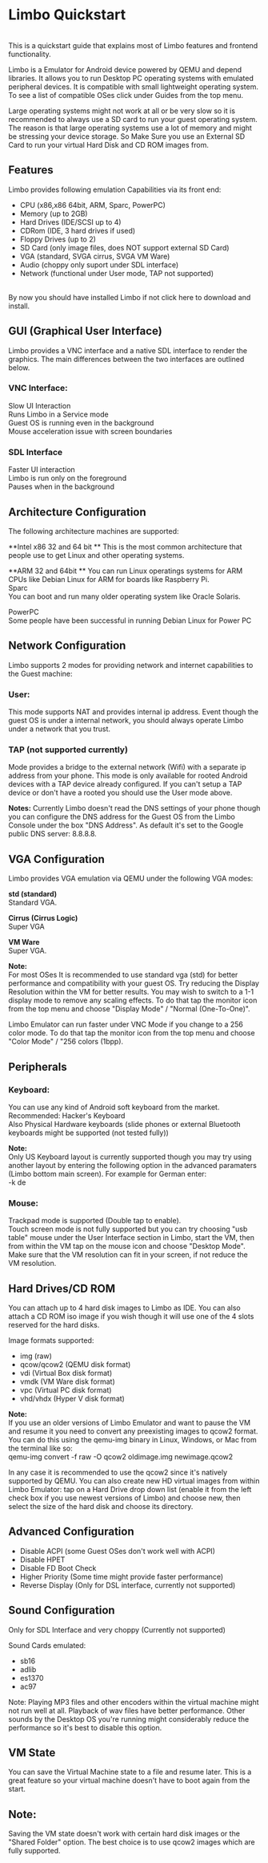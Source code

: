 # Limbo Quickstart  
​  
This is a quickstart guide that explains most of Limbo features and frontend functionality.  
  
  
Limbo is a Emulator for Android device powered by QEMU and depend libraries. It allows you to run Desktop PC operating systems with emulated peripheral devices. It is compatible with small lightweight operating system. To see a list of compatible OSes click under Guides from the top menu.  

Large operating systems might not work at all or be very slow so it is recommended to always use a SD card to run your guest operating system. The reason is that large operating systems use a lot of memory and might be stressing your device storage. So Make Sure you use an External SD Card to run your virtual Hard Disk and CD ROM images from.  
  
## Features  
Limbo provides following emulation Capabilities via its front end:  
  
* CPU (x86,x86 64bit, ARM, Sparc, PowerPC)  
* Memory (up to 2GB)  
* Hard Drives (IDE/SCSI up to 4)  
* CDRom (IDE, 3 hard drives if used)  
* Floppy Drives (up to 2)  
* SD Card (only image files, does NOT support external SD Card)  
* VGA (standard, SVGA cirrus, SVGA VM Ware)  
* Audio (choppy only suport under SDL interface)  
* Network (functional under User mode, TAP not supported)  
  ​
  
By now you should have installed Limbo if not click here to download and install.  
  
## GUI (Graphical User Interface)  
Limbo provides a VNC interface and a native SDL interface to render the graphics. The main differences between the two interfaces are outlined below.  
  
### VNC Interface:  
Slow UI Interaction  
Runs Limbo in a Service mode  
Guest OS is running even in the background  
Mouse acceleration issue with screen boundaries  
  
### SDL Interface  
Faster UI interaction  
Limbo is run only on the foreground  
Pauses when in the background  


## Architecture Configuration  
  
The following architecture machines are supported:  
  
**Intel x86 32 and 64 bit  **
This is the most common architecture that people use to get Linux and other operating systems.  
  
**ARM 32 and 64bit  **
You can run Linux operatings systems for ARM CPUs like Debian Linux for ARM for boards like Raspberry Pi.    
​
Sparc  
You can boot and run many older operating system like Oracle Solaris.  
  
PowerPC  
Some people have been successful in running Debian Linux for Power PC  
  
## Network Configuration  
Limbo supports 2 modes for providing network and internet capabilities to the Guest machine:  
  
### User:
This mode supports NAT and provides internal ip address. Event though the guest OS is under a internal network, you should always operate Limbo under a network that you trust.  
  
### TAP (not supported currently)
Mode provides a bridge to the external network (Wifi) with a separate ip address from your phone. This mode is only available for rooted Android devices with a TAP device already configured. If you can't setup a TAP device or don't have a rooted you should use the User mode above.  
  
**Notes:**
Currently Limbo doesn't read the DNS  settings of your phone though you can configure the DNS address for the Guest OS from the Limbo Console under the box "DNS Address". As default it's set to the Google public DNS server: 8.8.8.8.  
  
## VGA Configuration
Limbo provides VGA emulation via QEMU under the following VGA modes:  
  
**std (standard)**  
Standard VGA.  
  
**Cirrus (Cirrus Logic)**  
Super VGA  
  
**VM Ware**  
Super VGA.  
   
**Note:**  
For most OSes It is recommended to use standard vga (std) for better performance and compatibility with your guest OS. Try reducing the Display Resolution within the VM for better results. You may wish to switch to a 1-1 display mode to remove any scaling effects. To do that tap the monitor icon from the top menu and choose "Display Mode" / "Normal (One-To-One)".  
  
Limbo Emulator can run faster under VNC Mode if you change to a 256 color mode. To do that tap the monitor icon from the top menu and choose "Color Mode" / "256 colors (1bpp).  
  
## Peripherals  
### Keyboard:
You can use any kind of Android soft keyboard from the market.  
Recommended: Hacker's Keyboard  
Also Physical Hardware keyboards (slide phones or external Bluetooth keyboards might be supported (not tested fully))  

**Note:**  
Only US Keyboard layout is currently supported though you may try using another layout by entering the following option in the advanced paramaters (Limbo bottom main screen). For example for German enter:  
-k de  
  
### Mouse:
Trackpad mode is supported (Double tap to enable).  
Touch screen mode is not fully supported but you can try choosing "usb table" mouse under the User Interface section in Limbo, start the VM, then from within the VM tap on the mouse icon and choose "Desktop Mode". Make sure that the VM resolution can fit in your screen, if not reduce the VM resolution.  
  
## Hard Drives/CD ROM  
You can attach up to 4 hard disk images to Limbo as IDE. You can also attach a CD ROM iso image if you wish though it will use one of the 4 slots reserved for the hard disks.  
  
Image formats supported:  
* img (raw)
* qcow/qcow2 (QEMU disk format)
* vdi (Virtual Box disk format)
* ​vmdk (VM Ware disk format)
* ​vpc (Virtual PC disk format)
* vhd/vhdx (Hyper V disk format)
  
**Note:**   
If you use an older versions of Limbo Emulator and want to pause the VM and resume it you need to convert any preexisting images to qcow2 format. You can do this using the qemu-img binary in Linux, Windows, or Mac from the terminal like so:  
qemu-img convert -f raw -O qcow2 oldimage.img newimage.qcow2  
  
In any case it is recommended to use the qcow2 since it's natively supported by QEMU. You can also create new HD virtual images from within Limbo Emulator: tap on a Hard Drive drop down list (enable it from the left check box if you use newest versions of Limbo) and choose new, then select the size of the hard disk and choose its directory.  
  
## Advanced Configuration  
* Disable ACPI (some Guest OSes don't work well with ACPI)
* Disable HPET
* Disable FD Boot Check
* Higher Priority (Some time might provide faster performance)
* Reverse Display (Only for DSL interface, currently not supported)
  
## Sound Configuration  
Only for SDL Interface and very choppy (Currently not supported)  
  
Sound Cards emulated:  
* sb16
* adlib
* es1370
* ac97
  
Note: Playing MP3 files and other encoders within the virtual machine might not run well at all. Playback of wav files have better performance. Other sounds by the Desktop OS you're running might considerably reduce the performance so it's best to disable this option.  
  
## VM State  
You can save the Virtual Machine state to a file and resume later. This is a great feature so your virtual machine doesn't have to boot again from the start.  
  
## Note:  
Saving the VM state doesn't work with certain hard disk images or the "Shared Folder" option. The best choice is to use qcow2 images which are fully supported.  
  